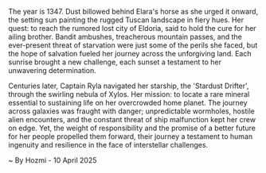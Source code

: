 
The year is 1347.  Dust billowed behind Elara's horse as she urged it onward, the setting sun painting the rugged Tuscan landscape in fiery hues.  Her quest: to reach the rumored lost city of Eldoria, said to hold the cure for her ailing brother.  Bandit ambushes, treacherous mountain passes, and the ever-present threat of starvation were just some of the perils she faced, but the hope of salvation fueled her journey across the unforgiving land. Each sunrise brought a new challenge, each sunset a testament to her unwavering determination.

Centuries later, Captain Ryla navigated her starship, the 'Stardust Drifter', through the swirling nebula of Xylos.  Her mission: to locate a rare mineral essential to sustaining life on her overcrowded home planet.  The journey across galaxies was fraught with danger; unpredictable wormholes, hostile alien encounters, and the constant threat of ship malfunction kept her crew on edge.  Yet, the weight of responsibility and the promise of a better future for her people propelled them forward, their journey a testament to human ingenuity and resilience in the face of interstellar challenges.

~ By Hozmi - 10 April 2025
